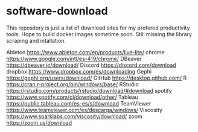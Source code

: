 # software-download
This repository is just a list of download sites for my prefered productivity tools. Hope to build docker images sometime soon. Still missing the library scraping and intallation.


Ableton	    https://www.ableton.com/en/products/live-lite/ 
chrome	    https://www.google.com/intl/es-419/chrome/ 
DBeaver	    https://dbeaver.io/download/ 
Discord   	https://discord.com/download 
dropbox 	  https://www.dropbox.com/es/downloading 
Gephi	      https://gephi.org/users/download/ 
GitHub	    https://desktop.github.com/ 
R	          https://cran.r-project.org/bin/windows/base/ 
RStudio 	  https://rstudio.com/products/rstudio/download/#download 
spotify	    https://www.spotify.com/cl/download/other/ 
Tableau	    https://public.tableau.com/es-es/s/download 
TeamViewer	https://www.teamviewer.com/es/descarga/windows/ 
Viscosity 	https://www.sparklabs.com/viscosity/download/ 
zoom	      https://zoom.us/download 
